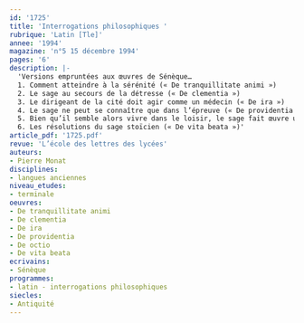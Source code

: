 ```yaml
---
id: '1725'
title: 'Interrogations philosophiques '
rubrique: 'Latin [Tle]'
annee: '1994'
magazine: 'n°5 15 décembre 1994'
pages: '6'
description: |-
  'Versions empruntées aux œuvres de Sénèque…
  1. Comment atteindre à la sérénité (« De tranquillitate animi »)
  2. Le sage au secours de la détresse (« De clementia »)
  3. Le dirigeant de la cité doit agir comme un médecin (« De ira »)
  4. Le sage ne peut se connaître que dans l’épreuve (« De providentia »)
  5. Bien qu’il semble alors vivre dans le loisir, le sage fait œuvre utile lorsqu’il se livre à l’étude (« De octio »)
  6. Les résolutions du sage stoïcien (« De vita beata »)'
article_pdf: '1725.pdf'
revue: 'L’école des lettres des lycées'
auteurs:
- Pierre Monat
disciplines:
- langues anciennes
niveau_etudes:
- terminale
oeuvres:
- De tranquillitate animi
- De clementia
- De ira
- De providentia
- De octio
- De vita beata
ecrivains:
- Sénèque
programmes:
- latin - interrogations philosophiques
siecles:
- Antiquité
---
```

